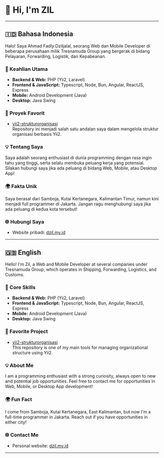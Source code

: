 # 👋 Hi, I'm ZIL

---

## 🇮🇩 Bahasa Indonesia

Halo! Saya Ahmad Fadly Dziljalal, seorang Web dan Mobile Developer di beberapa perusahaan milik Tresnamuda Group yang bergerak di bidang Pelayaran, Forwarding, Logistik, dan Kepabeanan.

### 🔧 Keahlian Utama
- **Backend & Web:** PHP (Yii2, Laravel)
- **Frontend & JavaScript:** Typescript, Node, Bun, Angular, ReactJS, Express
- **Mobile:** Android Development (Java)
- **Desktop:** Java Swing

### 🚀 Proyek Favorit
- [yii2-strukturorganisasi](https://github.com/ahmadfadlydziljalal/yii2-strukturorganisasi)  
  Repository ini menjadi salah satu andalan saya dalam mengelola struktur organisasi berbasis Yii2.

### 💡 Tentang Saya
Saya adalah seorang enthusiast di dunia programming dengan rasa ingin tahu yang tinggi, serta selalu membuka peluang kerja yang potensial. Silakan hubungi saya jika ada peluang di bidang Web, Mobile, atau Desktop App!

### 🌍 Fakta Unik
Saya berasal dari Samboja, Kutai Kertanegara, Kalimantan Timur, namun kini menjadi full programmer di Jakarta. Jangan ragu menghubungi saya jika ada peluang di kedua kota tersebut!

### 🌐 Hubungi Saya
- Website pribadi: [dzil.my.id](https://dzil.my.id/)

---

## 🇬🇧 English

Hello! I'm Zil, a Web and Mobile Developer at several companies under Tresnamuda Group, which operates in Shipping, Forwarding, Logistics, and Customs.

### 🔧 Core Skills
- **Backend & Web:** PHP (Yii2, Laravel)
- **Frontend & JavaScript:** Typescript, Node, Bun, Angular, ReactJS, Express
- **Mobile:** Android Development (Java)
- **Desktop:** Java Swing

### 🚀 Favorite Project
- [yii2-strukturorganisasi](https://github.com/ahmadfadlydziljalal/yii2-strukturorganisasi)  
  This repository is one of my main tools for managing organizational structure using Yii2.

### 💡 About Me
I am a programming enthusiast with a strong curiosity, always open to new and potential job opportunities. Feel free to contact me for opportunities in Web, Mobile, or Desktop App development!

### 🌍 Fun Fact
I come from Samboja, Kutai Kertanegara, East Kalimantan, but now I'm a full-time programmer in Jakarta. Reach out if you have opportunities in either city!

### 🌐 Contact Me
- Personal website: [dzil.my.id](https://dzil.my.id/)

---

<!--
**ahmadfadlydziljalal/ahmadfadlydziljalal** is a ✨ special ✨ repository because its `README.md` (this file) appears on your GitHub profile.
-->
